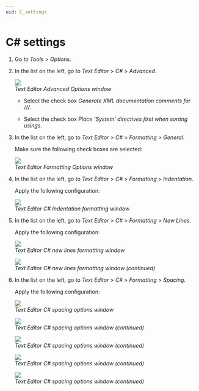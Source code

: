 ```yaml
---
uid: C_settings
---
```


# C# settings

1. Go *to Tools* > *Options*.

1. In the list on the left, go to *Text Editor* > *C#* \> *Advanced*.

   ![](~/develop/images/CsharpSettings.png)<br>
   *Text Editor Advanced Options window*

   - Select the check box *Generate XML documentation comments for ///*.

   - Select the check box *Place 'System' directives first when sorting usings*.

1. In the list on the left, go to *Text Editor* > *C#* > *Formatting* > *General*.

   Make sure the following check boxes are selected:

   ![](~/develop/images/CSharpSettingsGeneral.png)<br>
   *Text Editor Formatting Options window*

1. In the list on the left, go to *Text Editor* \> *C#* > *Formatting* > *Indentation*.

   Apply the following configuration:

   ![](~/develop/images/CsharpSettingsIndentation.png)<br>
   *Text Editor C# Indentation formatting window*

1. In the list on the left, go to *Text Editor* > *C#* > *Formatting* > *New Lines*.

   Apply the following configuration:

   ![](~/develop/images/CSharpSettingsNewLines1.png)<br>
   *Text Editor C# new lines formatting window*

   ![](~/develop/images/CSharpSettingsNewLines2.png)<br>
   *Text Editor C# new lines formatting window (continued)*

1. In the list on the left, go to *Text Editor* > *C#* > *Formatting* > *Spacing*.

   Apply the following configuration:

   ![](~/develop/images/CSharpSettingsSpacing1.png)<br>
   *Text Editor C# spacing options window*

   ![](~/develop/images/CSharpSettingsSpacing2.png)<br>
   *Text Editor C# spacing options window (continued)*

   ![](~/develop/images/CSharpSettingsSpacing3.png)<br>
   *Text Editor C# spacing options window (continued)*

   ![](~/develop/images/CSharpSettingsSpacing4.png)<br>
   *Text Editor C# spacing options window (continued)*

   ![](~/develop/images/CSharpSettingsSpacing5.png)<br>
   *Text Editor C# spacing options window (continued)*

